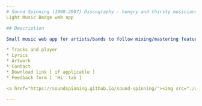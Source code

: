 ```yaml
---
# Sound Spinning (1998-2007) Discography - hungry and thirsty musicians from Brighton (UK)
Light Music Badge web app

## Description

Small music web app for artists/bands to follow mixing/mastering featuring:

* Tracks and player
* Lyrics
* Artwork
* Contact
* Download link [ if applicable ]
* Feedback form [ 'Hi' tab ]

<a href="https://soundspinning.github.io/sound-spinning/"><img src="./assets/media/music_badge.jpg" alt="Sound Spinning Music Badge"></a>

---
```

